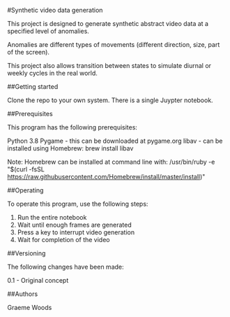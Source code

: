 #Synthetic video data generation

This project is designed to generate synthetic abstract video data at a specified level of anomalies.

Anomalies are different types of movements (different direction, size, part of the screen).

This project also allows transition between states to simulate diurnal or weekly cycles in the real world.

##Getting started

Clone the repo to your own system. There is a single Juypter notebook.

##Prerequisites

This program has the following prerequisites:

Python 3.8
Pygame - this can be downloaded at pygame.org
libav - can be installed using Homebrew: brew install libav

Note: Homebrew can be installed at command line with: /usr/bin/ruby -e "$(curl -fsSL https://raw.githubusercontent.com/Homebrew/install/master/install)"

##Operating

To operate this program, use the following steps:

1) Run the entire notebook
2) Wait until enough frames are generated
3) Press a key to interrupt video generation
4) Wait for completion of the video

##Versioning

The following changes have been made:

0.1 - Original concept

##Authors

Graeme Woods
